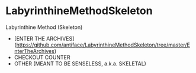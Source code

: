 LabyrinthineMethodSkeleton
==========================

Labyrinthine Method (Skeleton)
* [ENTER THE ARCHIVES] (https://github.com/antiface/LabyrinthineMethodSkeleton/tree/master/EnterTheArchives)
* CHECKOUT COUNTER
* OTHER (MEANT TO BE SENSELESS, a.k.a. SKELETAL)
